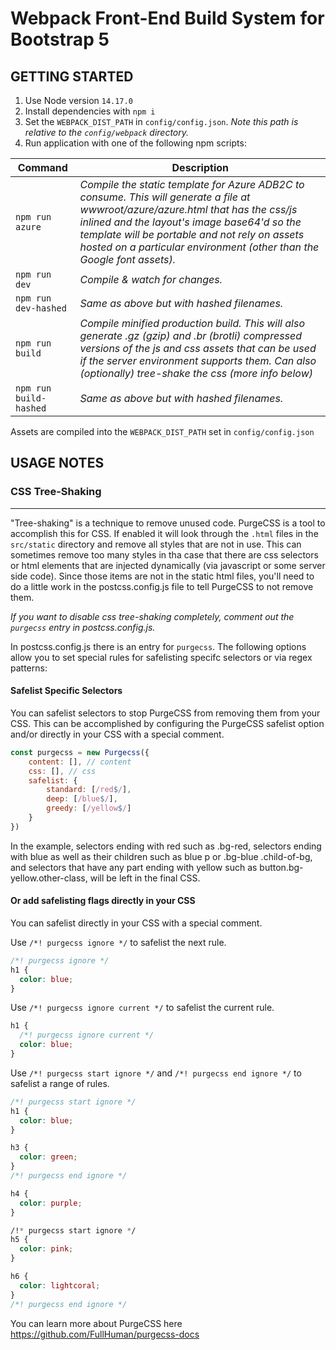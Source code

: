 # Webpack Front-End Build System for Bootstrap 5

## GETTING STARTED
1. Use Node version `14.17.0`
2. Install dependencies with `npm i`
3. Set the `WEBPACK_DIST_PATH` in `config/config.json`. _Note this path is relative to the `config/webpack` directory._
4. Run application with one of the following npm scripts:

| Command                | Description                              |
| ---------------------- | ---------------------------------------- |
| `npm run azure`        | _Compile the static template for Azure ADB2C to consume. This will generate a file at wwwroot/azure/azure.html that has the css/js inlined and the layout's image base64'd so the template will be portable and not rely on assets hosted on a particular environment (other than the Google font assets)._ |
| `npm run dev`          | _Compile & watch for changes._ |
| `npm run dev-hashed`   | _Same as above but with hashed filenames._ |
| `npm run build`        | _*Compile minified production build.* This will also generate .gz (gzip) and .br (brotli) compressed versions of the js and css assets that can be used if the server environment supports them. Can also (optionally) tree-shake the css (more info below)_ |
| `npm run build-hashed` | _Same as above but with hashed filenames._ |

Assets are compiled into the `WEBPACK_DIST_PATH` set in `config/config.json`

## USAGE NOTES

### CSS Tree-Shaking

--------------------

"Tree-shaking" is a technique to remove unused code. PurgeCSS is a tool to accomplish this for CSS. If enabled it will look through the `.html` files in the `src/static` directory and remove all styles that are not in use. This can sometimes remove too many styles in tha case that there are css selectors or html elements that are injected dynamically (via javascript or some server side code). Since those items are not in the static html files, you'll need to do a little work in the postcss.config.js file to tell PurgeCSS to not remove them.

*If you want to disable css tree-shaking completely, comment out the `purgecss` entry in postcss.config.js.*

In postcss.config.js there is an entry for `purgecss`. The following options allow you to set special rules for safelisting specifc selectors or via regex patterns:

#### Safelist Specific Selectors
You can safelist selectors to stop PurgeCSS from removing them from your CSS. This can be accomplished by configuring the PurgeCSS safelist option and/or directly in your CSS with a special comment.

```javascript
const purgecss = new Purgecss({
    content: [], // content
    css: [], // css
    safelist: {
        standard: [/red$/],
        deep: [/blue$/],
        greedy: [/yellow$/]
    }
})
```
In the example, selectors ending with red such as .bg-red, selectors ending with blue as well as their children such as blue p or .bg-blue .child-of-bg, and selectors that have any part ending with yellow such as button.bg-yellow.other-class, will be left in the final CSS.


#### Or add safelisting flags directly in your CSS
You can safelist directly in your CSS with a special comment. 

Use `/*! purgecss ignore */` to safelist the next rule.
```css
/*! purgecss ignore */
h1 {
  color: blue;
}
```

Use `/*! purgecss ignore current */` to safelist the current rule.
```css
h1 {
  /*! purgecss ignore current */
  color: blue;
}
```

Use `/*! purgecss start ignore */` and `/*! purgecss end ignore */` to safelist a range of rules.
```css
/*! purgecss start ignore */
h1 {
  color: blue;
}

h3 {
  color: green;
}
/*! purgecss end ignore */

h4 {
  color: purple;
}

/!* purgecss start ignore */
h5 {
  color: pink;
}

h6 {
  color: lightcoral;
}
/*! purgecss end ignore */
```


You can learn more about PurgeCSS here https://github.com/FullHuman/purgecss-docs
